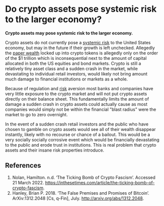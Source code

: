# Do crypto assets pose systemic risk to the larger economy?
**Crypto assets may pose systemic risk to the larger economy.**

Crypto assets do not currently pose a [systemic risk](systemic-risk.md) to the United States economy, but may in the future if their growth is left unchecked. Allegedly the [paper wealth](paper-wealth.md) locked up into crypto tokens is allegedly only on the order of the $1 trillion which is inconsequential next to the amount of capital allocated in both the US equities and bond markets. Crypto is still a relatively tiny asset class and a sudden crash in the market, while devastating to individual retail investors, would likely not bring amount much damage to financial institutions or markets as a whole. 

Because of regulation and [risk](risk.md) aversion most banks and companies have very little exposure to the crypto market and will not put crypto assets directly on their balance sheet. This fundamentally limits the amount of damage a sudden crash in crypto assets could actually cause as most companies would simply not be within the financial "blast radius" were the market to go to zero overnight.

In the event of a sudden crash retail investors and the public who have chosen to gamble on crypto assets would see all of their wealth disappear instantly, likely with no recourse or chance of a bailout. This would be a very socially socially corrosive event which would be financially devastating to the public and erode trust in institutions. This is real problem that crypto assets and their insane risk properties introduce.

## References
1. Nolan, Hamilton. n.d. ‘The Ticking Bomb of Crypto Fascism’. Accessed 21 March 2022. https://inthesetimes.com/article/the-ticking-bomb-of-crypto-fascism.
1. Hanley, Brian P. 2018. ‘The False Premises and Promises of Bitcoin’. ArXiv:1312.2048 [Cs, q-Fin], July. http://arxiv.org/abs/1312.2048.
